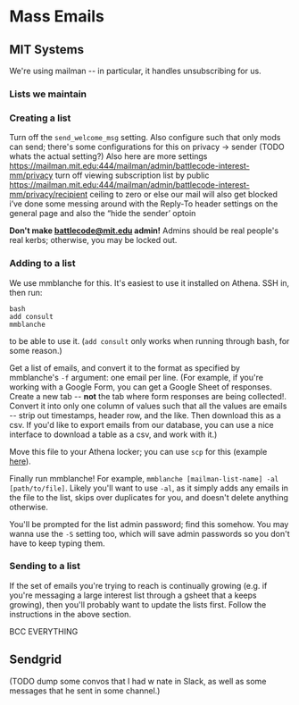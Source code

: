 # Mass Emails

## MIT Systems

We're using mailman -- in particular, it handles unsubscribing for us.

### Lists we maintain

<!-- TODO should we list the lists here (Jerry what r they)? seems good to have in one place -->

### Creating a list

<!-- TODO Jerry could you write this? -->

Turn off the `send_welcome_msg` setting. Also configure such that only mods can send; there's some configurations for this on privacy -> sender (TODO whats the actual setting?)
Also here are more settings
https://mailman.mit.edu:444/mailman/admin/battlecode-interest-mm/privacy turn off viewing subscription list by public
https://mailman.mit.edu:444/mailman/admin/battlecode-interest-mm/privacy/recipient ceiling to zero or else our mail will also get blocked
i’ve done some messing around with the Reply-To header settings on the general page and also the “hide the sender’ optoin

**Don't make battlecode@mit.edu admin!** Admins should be real people's real kerbs; otherwise, you may be locked out.

### Adding to a list

We use mmblanche for this. It's easiest to use it installed on Athena. SSH in, then run:
```
bash
add consult
mmblanche
```
to be able to use it. (`add consult` only works when running through bash, for some reason.)

Get a list of emails, and convert it to the format as specified by mmblanche's `-f` argument: one email per line. (For example, if you're working with a Google Form, you can get a Google Sheet of responses. Create a new tab -- **not** the tab where form responses are being collected!. Convert it into only one column of values such that all the values are emails -- strip out timestamps, header row, and the like. Then download this as a csv. If you'd like to export emails from our database, you can use a nice interface to download a table as a csv, and work with it.)

Move this file to your Athena locker; you can use `scp` for this (example [here](https://unix.stackexchange.com/questions/106480/how-to-copy-files-from-one-machine-to-another-using-ssh)).

Finally run mmblanche! For example, `mmblanche [mailman-list-name] -al [path/to/file]`. Likely you'll want to use `-al`, as it simply adds any emails in the file to the list, skips over duplicates for you, and doesn't delete anything otherwise.

You'll be prompted for the list admin password; find this somehow. You may wanna use the `-S` setting too, which will save admin passwords so you don't have to keep typing them.

### Sending to a list

If the set of emails you're trying to reach is continually growing (e.g. if you're messaging a large interest list through a  gsheet that a keeps growing), then you'll probably want to update the lists first. Follow the instructions in the above section.

BCC EVERYTHING

## Sendgrid

(TODO dump some convos that I had w nate in Slack, as well as some messages that he sent in some channel.)
